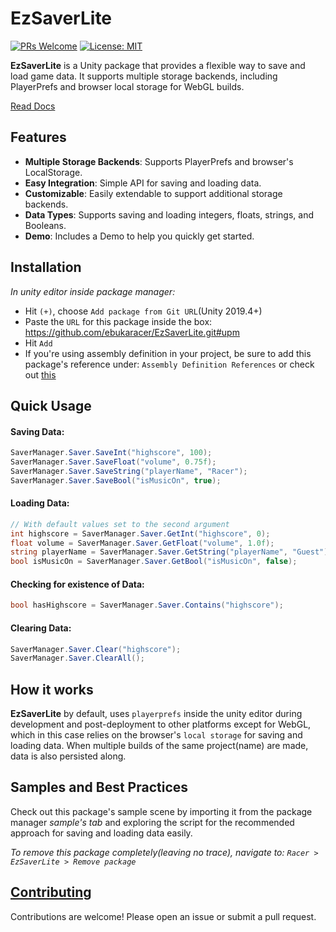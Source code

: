 # EzSaverLite
[![PRs Welcome](https://img.shields.io/badge/PRs-welcome-blue)](http://makeapullrequest.com) [![License: MIT](https://img.shields.io/badge/License-MIT-blue)](https://ebukaracer.github.io/ebukaracer/md/LICENSE.html)

**EzSaverLite** is a Unity package that provides a flexible way to save and load game data. It supports multiple storage backends, including PlayerPrefs and browser local storage for WebGL builds.

[Read Docs](https://ebukaracer.github.io/EzSaverLite)
## Features
- **Multiple Storage Backends**: Supports PlayerPrefs and browser's LocalStorage.
- **Easy Integration**: Simple API for saving and loading data.
- **Customizable**: Easily extendable to support additional storage backends.
- **Data Types**: Supports saving and loading integers, floats, strings, and Booleans.
- **Demo**: Includes a Demo to help you quickly get started.

## Installation
 *In unity editor inside package manager:*
- Hit `(+)`, choose `Add package from Git URL`(Unity 2019.4+)
- Paste the `URL` for this package inside the box: https://github.com/ebukaracer/EzSaverLite.git#upm
- Hit `Add`
- If you're using assembly definition in your project, be sure to add this package's reference under: `Assembly Definition References` or check out [this](https://ebukaracer.github.io/ebukaracer/md/SETUPGUIDE.html)

## Quick Usage
#### Saving Data:
```csharp
SaverManager.Saver.SaveInt("highscore", 100);
SaverManager.Saver.SaveFloat("volume", 0.75f);
SaverManager.Saver.SaveString("playerName", "Racer");
SaverManager.Saver.SaveBool("isMusicOn", true);
```

#### Loading Data:
``` csharp
// With default values set to the second argument
int highscore = SaverManager.Saver.GetInt("highscore", 0);
float volume = SaverManager.Saver.GetFloat("volume", 1.0f);
string playerName = SaverManager.Saver.GetString("playerName", "Guest");
bool isMusicOn = SaverManager.Saver.GetBool("isMusicOn", false);
```

#### Checking for existence of Data:
``` csharp
bool hasHighscore = SaverManager.Saver.Contains("highscore");
```

#### Clearing Data:
``` csharp
SaverManager.Saver.Clear("highscore");
SaverManager.Saver.ClearAll();
```

## How it works
 **EzSaverLite** by default, uses `playerprefs` inside the unity editor during development and post-deployment to other platforms except for WebGL, which in this case relies on the browser's `local storage` for saving and loading data. When multiple builds of the same project(name) are made, data is also persisted along.

## Samples and Best Practices
Check out this package's sample scene by importing it from the package manager *sample's tab* and exploring the script for the recommended approach for saving and loading data easily.

*To remove this package completely(leaving no trace), navigate to: `Racer > EzSaverLite > Remove package`*

## [Contributing](https://ebukaracer.github.io/ebukaracer/md/CONTRIBUTING.html)  
Contributions are welcome! Please open an issue or submit a pull request.